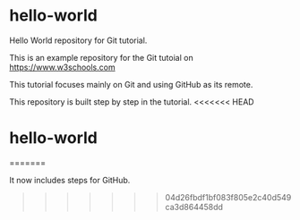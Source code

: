 # hello-world
Hello World repository for Git tutorial.

This is an example repository for the Git tutoial on https://www.w3schools.com

This tutorial focuses mainly on Git and using GitHub as its remote.

This repository is built step by step in the tutorial. 
<<<<<<< HEAD
# hello-world
=======

It now includes steps for GitHub.
>>>>>>> 04d26fbdf1bf083f805e2c40d549ca3d864458dd
